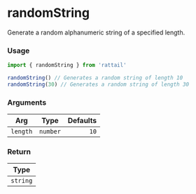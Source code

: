 # randomString

Generate a random alphanumeric string of a specified length.

### Usage

```ts
import { randomString } from 'rattail'

randomString() // Generates a random string of length 10
randomString(30) // Generates a random string of length 30
```

### Arguments

| Arg      |   Type   | Defaults |
| -------- | :------: | -------: |
| `length` | `number` |     `10` |

### Return

|   Type   |
| :------: |
| `string` |

